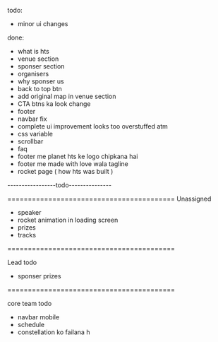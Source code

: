 todo:

- minor ui changes

done:

- what is hts
- venue section
- sponser section
- organisers
- why sponser us
- back to top btn
- add original map in venue section
- CTA btns ka look change
- footer
- navbar fix
- complete ui improvement looks too overstuffed atm
- css variable
- scrollbar
- faq
- footer me planet hts ke logo chipkana hai
- footer me made with love wala tagline
- rocket page ( how hts was built )

-----------------todo---------------

=========================================
Unassigned

- speaker
- rocket animation in loading screen
- prizes
- tracks

=========================================

Lead todo

- sponser prizes

=========================================

core team todo

- navbar mobile
- schedule
- constellation ko failana h
